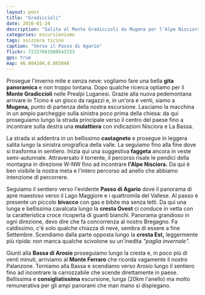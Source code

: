 ```yaml
---
layout: post
title: "Gradiccioli"
date: 2016-01-24
description: "Salita al Monte Gradiccioli da Mugena per l'Alpe Nisciora, il Passo di Agario e la Cresta Ovest e giro ad anello con rientro dalla cresta est passando dal Monte Ferraro"
categories: escursionismo
tags: svizzera ticino  
caption: "Verso il Passo di Agario"
flickr: 72157661980543333
gps: true
map: 46.084104,8.865848
---
```


Prosegue l'inverno mite e senza neve: vogliamo fare una bella **gita panoramica** e non troppo lontana. Dopo qualche ricerca optiamo per il **Monte Gradiccioli** nelle Prealpi Luganesi. Grazie alla nuova pedemontana arrivare in Ticino è un gioco da ragazzi e, in un'ora e venti, siamo a **Mugena,** punto di partenza della nostra escursione. Lasciamo la macchina in un ampio parcheggio sulla sinistra poco prima della chiesa: da qui proseguiamo lungo la strada principale verso il centro del paese fino a incontrare sulla destra una **mulattiera** con indicazioni Nisciora e La Bassa. 

La strada si addentra in un bellissimo **castagneto** e prosegue in leggera salita lungo la sinistra orografica della valle. La seguiamo fino alla fine dove si trasforma in sentiero. Inizia qui una suggestiva **faggeta** ancora in veste semi-autunnale. Attraversato il torrente, il percorso risale le pendici della montagna in direzione W-NW fino ad incontrare **l'Alpe Nisciora.** Da qui è ben visibile la nostra meta e l'intero percorso ad anello che abbiamo intenzione di percorrere.

Seguiamo il sentiero verso l'evidente **Passo di Agario** dove il panorama di apre maestoso verso il Lago Maggiore e i quattromila del Vallese. Al passo è presente un piccolo **bivacco** con gas e bibite ma senza letti. Da qui una lunga e bellissima cavalcata lungo la **cresta Ovest** ci conduce in vetta con la caratteristica croce ricoperta di guanti bianchi. Panorama grandioso in ogni direzione, devo dire che fa concorrenza al nostro Bregagno. Fa caldissimo, c'è solo qualche chiazza di neve, sembra di essere a fine Settembre. Scendiamo dalla parte opposta lungo la **cresta Est,** leggermente più ripida: non manca qualche scivolone su un'inedita *"paglia invernale".* 

Giunti alla **Bassa di Arosio** proseguiamo lungo la cresta e, in poco più di venti minuti, arriviamo al **Monte Ferraro** che ricorda vagamente il nostro Palanzone. Torniamo alla Bassa e scendiamo verso Arosio lungo il sentiero fino ad incontrare la carrozzabile che scende direttamente in paese. Bellissima e **consigliatissima** escursione, lunga (20km l'anello) ma molto remunerativa per gli ampi panorami che man mano si dispiegano.